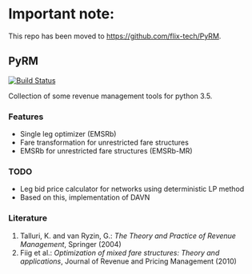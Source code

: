 # Important note:

This repo has been moved to https://github.com/flix-tech/PyRM.



## PyRM

[![Build Status](https://travis-ci.org/jdoepfert/PyRM.svg?branch=master)](https://travis-ci.org/jdoepfert/PyRM2)

Collection of some revenue management tools for python 3.5. 

### Features

- Single leg optimizer (EMSRb)
- Fare transformation for unrestricted fare structures
- EMSRb for unrestricted fare structures (EMSRb-MR)

### TODO
 - Leg bid price calculator for networks using deterministic LP method
 - Based on this, implementation of DAVN

### Literature
1. Talluri, K. and van Ryzin, G.: _The Theory and Practice of Revenue Management_, Springer (2004)
2. Fiig et al.: _Optimization of mixed fare structures: Theory and applications_, Journal of Revenue and Pricing Management (2010)


